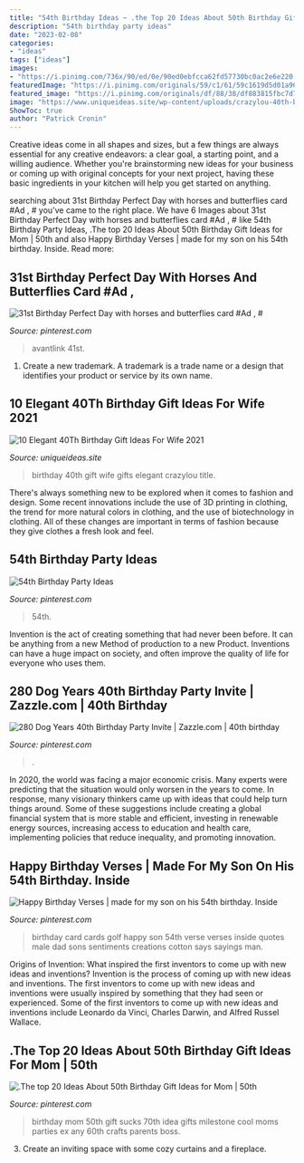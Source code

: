 ```yaml
---
title: "54th Birthday Ideas ~ .the Top 20 Ideas About 50th Birthday Gift Ideas For Mom"
description: "54th birthday party ideas"
date: "2023-02-08"
categories:
- "ideas"
tags: ["ideas"]
images:
- "https://i.pinimg.com/736x/90/ed/0e/90ed0ebfcca62fd57730bc0ac2e6e220.jpg"
featuredImage: "https://i.pinimg.com/originals/59/c1/61/59c1619d5d01a96744e27496f1f6d31d.jpg"
featured_image: "https://i.pinimg.com/originals/df/88/38/df883815fbc7d7f56b4278449814092a.jpg"
image: "https://www.uniqueideas.site/wp-content/uploads/crazylou-40th-birthday-gifts-for-men-birthday-ideas-pinterest-13.jpg"
ShowToc: true
author: "Patrick Cronin"
---
```



Creative ideas come in all shapes and sizes, but a few things are always essential for any creative endeavors: a clear goal, a starting point, and a willing audience. Whether you're brainstorming new ideas for your business or coming up with original concepts for your next project, having these basic ingredients in your kitchen will help you get started on anything.

	

		
searching about 31st Birthday Perfect Day with horses and butterflies card #Ad , # you've came to the right place. We have 6 Images about 31st Birthday Perfect Day with horses and butterflies card #Ad , # like 54th Birthday Party Ideas, .The top 20 Ideas About 50th Birthday Gift Ideas for Mom | 50th and also Happy Birthday Verses | made for my son on his 54th birthday. Inside. Read more:
		
    
## 31st Birthday Perfect Day With Horses And Butterflies Card #Ad , #

<img loading=lazy src="https://i.pinimg.com/736x/90/ed/0e/90ed0ebfcca62fd57730bc0ac2e6e220.jpg" onerror="this.onerror=null;this.src='https://tse1.mm.bing.net/th?id=OIP.zN1KLjn2zsPX6y57-0hRVgHaFS&amp;pid=15.1';" alt="31st Birthday Perfect Day with horses and butterflies card #Ad , #">

_Source: pinterest.com_

>avantlink 41st. 

	

1. Create a new trademark. A trademark is a trade name or a design that identifies your product or service by its own name.

    
## 10 Elegant 40Th Birthday Gift Ideas For Wife 2021

<img loading=lazy src="https://www.uniqueideas.site/wp-content/uploads/crazylou-40th-birthday-gifts-for-men-birthday-ideas-pinterest-13.jpg" onerror="this.onerror=null;this.src='https://tse2.mm.bing.net/th?id=OIP.TXjOogXNHmFfiqPFW9DyNQHaHN&amp;pid=15.1';" alt="10 Elegant 40Th Birthday Gift Ideas For Wife 2021">

_Source: uniqueideas.site_

>birthday 40th gift wife gifts elegant crazylou title. 

	

There's always something new to be explored when it comes to fashion and design. Some recent innovations include the use of 3D printing in clothing, the trend for more natural colors in clothing, and the use of biotechnology in clothing. All of these changes are important in terms of fashion because they give clothes a fresh look and feel.

    
## 54th Birthday Party Ideas

<img loading=lazy src="https://i.pinimg.com/originals/df/88/38/df883815fbc7d7f56b4278449814092a.jpg" onerror="this.onerror=null;this.src='https://tse2.mm.bing.net/th?id=OIP.rq_01q13oPJpc5hgZ-z7pwHaJ4&amp;pid=15.1';" alt="54th Birthday Party Ideas">

_Source: pinterest.com_

>54th. 

	

Invention is the act of creating something that had never been before. It can be anything from a new Method of production to a new Product. Inventions can have a huge impact on society, and often improve the quality of life for everyone who uses them.

    
## 280 Dog Years 40th Birthday Party Invite | Zazzle.com | 40th Birthday

<img loading=lazy src="https://i.pinimg.com/736x/7f/18/ef/7f18ef5291dbb27dd7f1403b551c38de.jpg" onerror="this.onerror=null;this.src='https://tse2.mm.bing.net/th?id=OIP.PFvj8G9HzRNtCacEaIX-5AHaHa&amp;pid=15.1';" alt="280 Dog Years 40th Birthday Party Invite | Zazzle.com | 40th birthday">

_Source: pinterest.com_

>. 

	

In 2020, the world was facing a major economic crisis. Many experts were predicting that the situation would only worsen in the years to come. In response, many visionary thinkers came up with ideas that could help turn things around. Some of these suggestions include creating a global financial system that is more stable and efficient, investing in renewable energy sources, increasing access to education and health care, implementing policies that reduce inequality, and promoting innovation.

    
## Happy Birthday Verses | Made For My Son On His 54th Birthday. Inside

<img loading=lazy src="https://i.pinimg.com/originals/59/c1/61/59c1619d5d01a96744e27496f1f6d31d.jpg" onerror="this.onerror=null;this.src='https://tse3.mm.bing.net/th?id=OIP.TDypWgZg_v5Z0YFQhoji1AHaHJ&amp;pid=15.1';" alt="Happy Birthday Verses | made for my son on his 54th birthday. Inside">

_Source: pinterest.com_

>birthday card cards golf happy son 54th verse verses inside quotes male dad sons sentiments creations cotton says sayings man. 

	

Origins of Invention: What inspired the first inventors to come up with new ideas and inventions?
Invention is the process of coming up with new ideas and inventions. The first inventors to come up with new ideas and inventions were usually inspired by something that they had seen or experienced. Some of the first inventors to come up with new ideas and inventions include Leonardo da Vinci, Charles Darwin, and Alfred Russel Wallace.

    
## .The Top 20 Ideas About 50th Birthday Gift Ideas For Mom | 50th

<img loading=lazy src="https://i.pinimg.com/originals/c5/11/31/c51131be698db40fe79b41830cad8c33.jpg" onerror="this.onerror=null;this.src='https://tse2.mm.bing.net/th?id=OIP.oA29TpIMvPvENERJhbV1nQAAAA&amp;pid=15.1';" alt=".The top 20 Ideas About 50th Birthday Gift Ideas for Mom | 50th">

_Source: pinterest.com_

>birthday mom 50th gift sucks 70th idea gifts milestone cool moms parties ex any 60th crafts parents boss. 

	

3. Create an inviting space with some cozy curtains and a fireplace. 

